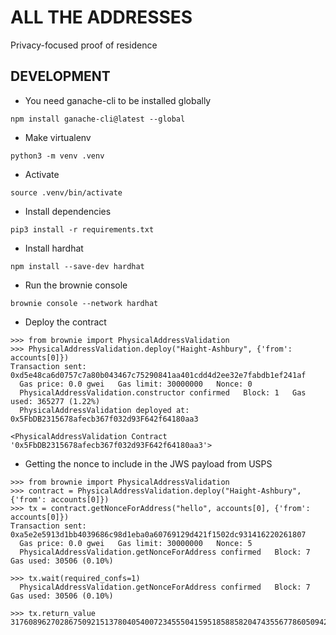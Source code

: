 # ALL THE ADDRESSES

Privacy-focused proof of residence

## DEVELOPMENT

* You need ganache-cli to be installed globally

```
npm install ganache-cli@latest --global
```

* Make virtualenv

```
python3 -m venv .venv
```

* Activate

```
source .venv/bin/activate
```

* Install dependencies

```
pip3 install -r requirements.txt
```

* Install hardhat

```
npm install --save-dev hardhat
```

* Run the brownie console

```
brownie console --network hardhat
```

* Deploy the contract

```
>>> from brownie import PhysicalAddressValidation
>>> PhysicalAddressValidation.deploy("Haight-Ashbury", {'from': accounts[0]})
Transaction sent: 0xd5e48ca6d0757c7a80b043467c75290841aa401cdd4d2ee32e7fabdb1ef241af
  Gas price: 0.0 gwei   Gas limit: 30000000   Nonce: 0
  PhysicalAddressValidation.constructor confirmed   Block: 1   Gas used: 365277 (1.22%)
  PhysicalAddressValidation deployed at: 0x5FbDB2315678afecb367f032d93F642f64180aa3

<PhysicalAddressValidation Contract '0x5FbDB2315678afecb367f032d93F642f64180aa3'>
```

* Getting the nonce to include in the JWS payload from USPS

```
>>> from brownie import PhysicalAddressValidation
>>> contract = PhysicalAddressValidation.deploy("Haight-Ashbury", {'from': accounts[0]})
>>> tx = contract.getNonceForAddress("hello", accounts[0], {'from': accounts[0]})
Transaction sent: 0xa5e2e5913d1bb4039686c98d1eba0a60769129d421f1502dc931416220261807
  Gas price: 0.0 gwei   Gas limit: 30000000   Nonce: 5
  PhysicalAddressValidation.getNonceForAddress confirmed   Block: 7   Gas used: 30506 (0.10%)

>>> tx.wait(required_confs=1)
  PhysicalAddressValidation.getNonceForAddress confirmed   Block: 7   Gas used: 30506 (0.10%)

>>> tx.return_value
31760896270286750921513780405400723455504159518588582047435567786050942714114
```

